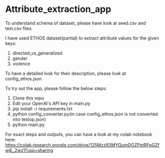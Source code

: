 # Attribute_extraction_app

To understand schema of dataset, please have look at seed.csv and test.csv files.

I have used ETHOS dataset(partial) to extract attribute values for the given keys:
1. directed_vs_generalized
2. gender
3. violence

To have a detailed look for their description, please look at config_ethos.json

To try out the app, please follow the below steps:
1. Clone this repo
2. Edit your OpenAI's API key in main.py
3. pip install -r requirements.txt
4. python config_converter.py(in case config_ethos.json is not converted into testop.json)
5. python main.py

For exact steps and outputs, you can have a look at my colab notebook here: https://colab.research.google.com/drive/125Mzz83MYQumDOZPetRFpGZfwjE_2wz1?usp=sharing